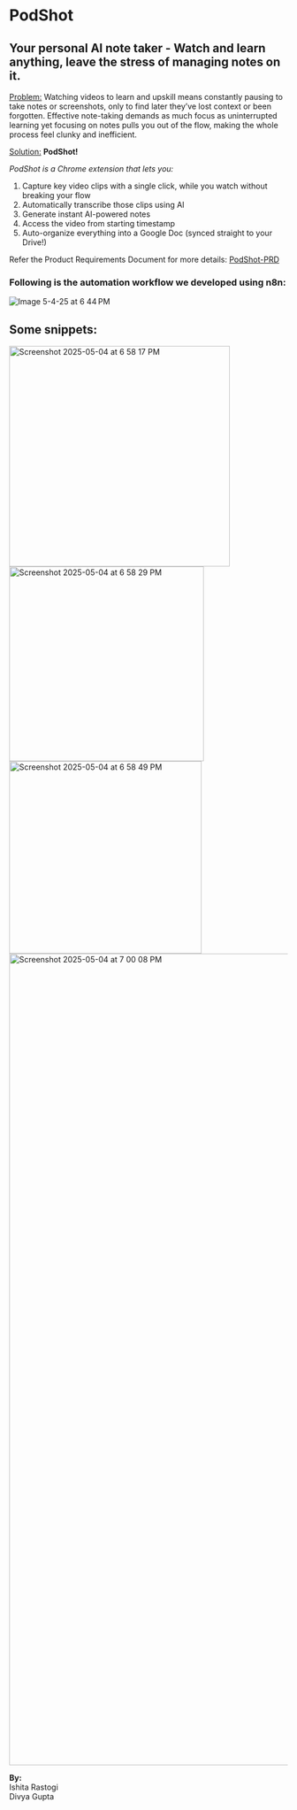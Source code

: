 # PodShot
## Your personal AI note taker - Watch and learn anything, leave the stress of managing notes on it.

<ins>Problem:</ins> Watching videos to learn and upskill means constantly pausing to take notes or screenshots, only to find later they’ve lost context or been forgotten. Effective note-taking demands as much focus as uninterrupted learning yet focusing on notes pulls you out of the flow, making the whole process feel clunky and inefficient. 

<ins>Solution:</ins> **PodShot!**

*PodShot is a Chrome extension that lets you:*
1. Capture key video clips with a single click, while you watch without breaking your flow 
2. Automatically transcribe those clips using AI
3. Generate instant AI-powered notes
4. Access the video from starting timestamp
5. Auto-organize everything into a Google Doc (synced straight to your Drive!)

Refer the Product Requirements Document for more details: <a href="PodShot-PRD.pdf" class="image fit"><img src="images/marr_pic.jpg" alt="">PodShot-PRD</a>


### Following is the automation workflow we developed using n8n:

![Image 5-4-25 at 6 44 PM](https://github.com/user-attachments/assets/ca750532-7508-4f12-aca5-7207b31e7d35)

## Some snippets:

<img width="399" alt="Screenshot 2025-05-04 at 6 58 17 PM" src="https://github.com/user-attachments/assets/989380a4-7c7a-440f-b305-c66b86306044" />
  
<img width="352" alt="Screenshot 2025-05-04 at 6 58 29 PM" src="https://github.com/user-attachments/assets/ecdb063c-9f6d-47a7-957c-7e3cf8578340" />  
  
<img width="348" alt="Screenshot 2025-05-04 at 6 58 49 PM" src="https://github.com/user-attachments/assets/161fcd7f-265a-48e4-bdb4-fbce954e0dea" />
  
<img width="1468" alt="Screenshot 2025-05-04 at 7 00 08 PM" src="https://github.com/user-attachments/assets/4353e3b3-286e-4374-83a6-c57f9de51912" />
<br/>


__By:__      <br/>
Ishita Rastogi<br/>
Divya Gupta<br/>

